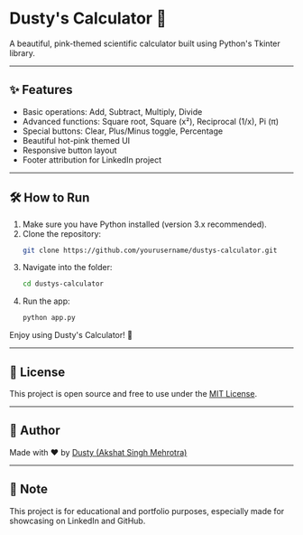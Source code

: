 # Dusty's Calculator 🎀

A beautiful, pink-themed scientific calculator built using Python's Tkinter library.

---

## ✨ Features

- Basic operations: Add, Subtract, Multiply, Divide
- Advanced functions: Square root, Square (x²), Reciprocal (1/x), Pi (π)
- Special buttons: Clear, Plus/Minus toggle, Percentage
- Beautiful hot-pink themed UI
- Responsive button layout
- Footer attribution for LinkedIn project

---

## 🛠 How to Run

1. Make sure you have Python installed (version 3.x recommended).
2. Clone the repository:
    ```bash
    git clone https://github.com/yourusername/dustys-calculator.git
    ```
3. Navigate into the folder:
    ```bash
    cd dustys-calculator
    ```
4. Run the app:
    ```bash
    python app.py
    ```

Enjoy using Dusty's Calculator! 🎀

---

## 📜 License

This project is open source and free to use under the [MIT License](LICENSE).

---

## 👤 Author

Made with ❤️ by [Dusty (Akshat Singh Mehrotra)](https://github.com/idusty13)

---

## 📢 Note

This project is for educational and portfolio purposes, especially made for showcasing on LinkedIn and GitHub.

